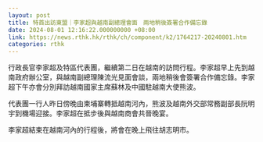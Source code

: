 ```yaml
---
layout: post
title: 特首出訪東盟｜李家超與越南副總理會面　兩地稍後簽署合作備忘錄
date: 2024-08-01 12:16:22.000000000 +08:00
link: https://news.rthk.hk/rthk/ch/component/k2/1764217-20240801.htm
categories: rthk
---
```


行政長官李家超及特區代表團，繼續第二日在越南的訪問行程。李家超早上先到越南政府辦公室，與越南副總理陳流光見面會談，兩地稍後會簽署合作備忘錄。李家超下午亦會分別拜訪越南國家主席蘇林及中國駐越南大使熊波。

代表團一行人昨日傍晚由柬埔寨轉抵越南河內，熊波及越南外交部常務副部長阮明宇到機場迎接。李家超在抵步後與越南商會共晉晚宴。

李家超結束在越南河內的行程後，將會在晚上飛往胡志明市。

